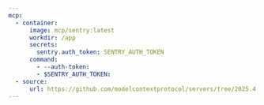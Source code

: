 ```yaml
---
mcp:
  - container:
      image: mcp/sentry:latest
      workdir: /app
      secrets:
        sentry.auth_token: SENTRY_AUTH_TOKEN
      command:
        - --auth-token:
        - $SENTRY_AUTH_TOKEN:
  - source:
      url: https://github.com/modelcontextprotocol/servers/tree/2025.4.6
---
```

